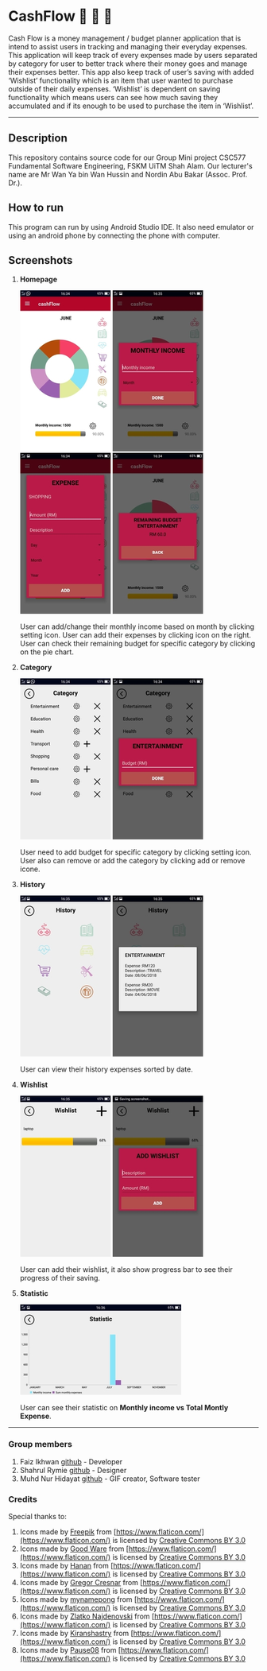 # CashFlow :money_with_wings: :money_with_wings: :money_with_wings:
Cash Flow is a money management / budget planner application that is intend to assist users in tracking and managing their everyday expenses. This application will keep track of every expenses made by users separated by category for user to better track where their money goes and manage their expenses better. This app also keep track of user’s saving with added ‘Wishlist’ functionality which is an item that user wanted to purchase outside of their daily expenses. ‘Wishlist’ is dependent on saving functionality which means users can see how much saving they accumulated and if its enough to be used to purchase the item in ‘Wishlist’.

---

## Description 
This repository contains source code for our Group Mini project  CSC577 Fundamental Software Engineering, FSKM UiTM Shah Alam. 
Our lecturer's name are Mr Wan Ya bin Wan Hussin and Nordin Abu Bakar (Assoc. Prof. Dr.).

## How to run
This program can run by using Android Studio IDE. It also need emulator or using an android phone by connecting the phone with computer.

## Screenshots
1. **Homepage**

	![Homepage](/images/home.jpg)
	![Add Monthly Income](/images/addingMonthlyIncome.jpg)
	![Add Expense](/images/addingExpense.jpg)
	![Checking Remaining Budget](/images/checkingRemainingBudget.jpg)
	
	User can add/change their monthly income based on month by clicking setting icon. User can add their expenses by clicking icon on the right. User can check their remaining budget for specific category by clicking on the pie chart.
	
2. **Category**

	![Category](/images/category.jpg)
	![Adding Busget](/images/addingBudget.jpg)
	
	User need to add budget for specific category by clicking setting icon. User also can remove or add the category by clicking add or remove icone.
	
3. **History**

	![History](/images/history.jpg)
	![History Samples](/images/historySample.jpg)
	
	User can view their history expenses sorted by date.
	
4. **Wishlist**

	![Wishlist](/images/wishlist.jpg)
	![Add Wishlist](/images/addWishlist.jpg)
	
	User can add their wishlist, it also show progress bar to see their progress of their saving.
	
5. **Statistic**

	![Statistic](/images/statistic.jpg)
	
	User can see their statistic on **Monthly income vs Total Montly Expense**.
	
---

### Group members
1.	Faiz Ikhwan [github](https://github.com/FaizIkhwan) - Developer
2.  Shahrul Rymie [github](https://github.com/shahrymie) - Designer
3.	Muhd Nur Hidayat [github](https://github.com/MuhdNurHidayat) - GIF creator, Software tester

### Credits
Special thanks to:
1. Icons made by [Freepik](http://www.freepik.com) from [https://www.flaticon.com/](https://www.flaticon.com/) is licensed by [Creative Commons BY 3.0](http://creativecommons.org/licenses/by/3.0/)
2. Icons made by [Good Ware](https://www.flaticon.com/authors/good-ware) from [https://www.flaticon.com/](https://www.flaticon.com/) is licensed by [Creative Commons BY 3.0](http://creativecommons.org/licenses/by/3.0/)
3. Icons made by [Hanan](https://www.flaticon.com/authors/hanan) from [https://www.flaticon.com/](https://www.flaticon.com/) is licensed by [Creative Commons BY 3.0](http://creativecommons.org/licenses/by/3.0/)
4. Icons made by [Gregor Cresnar](https://www.flaticon.com/authors/gregor-cresnar) from [https://www.flaticon.com/](https://www.flaticon.com/) is licensed by [Creative Commons BY 3.0](http://creativecommons.org/licenses/by/3.0/)
5. Icons made by [mynamepong](https://www.flaticon.com/authors/mynamepong) from [https://www.flaticon.com/](https://www.flaticon.com/) is licensed by [Creative Commons BY 3.0](http://creativecommons.org/licenses/by/3.0/)
6. Icons made by [Zlatko Najdenovski](https://www.flaticon.com/authors/zlatko-najdenovski) from [https://www.flaticon.com/](https://www.flaticon.com/) is licensed by [Creative Commons BY 3.0](http://creativecommons.org/licenses/by/3.0/)
7. Icons made by [Kiranshastry](https://www.flaticon.com/authors/kiranshastry) from [https://www.flaticon.com/](https://www.flaticon.com/) is licensed by [Creative Commons BY 3.0](http://creativecommons.org/licenses/by/3.0/)
8. Icons made by [Pause08](https://www.flaticon.com/authors/pause08) from [https://www.flaticon.com/](https://www.flaticon.com/) is licensed by [Creative Commons BY 3.0](http://creativecommons.org/licenses/by/3.0/)


